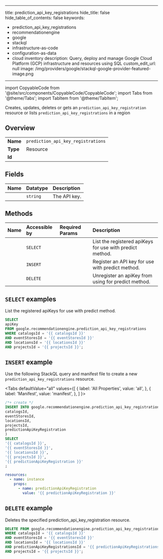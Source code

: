
---
title: prediction_api_key_registrations
hide_title: false
hide_table_of_contents: false
keywords:
  - prediction_api_key_registrations
  - recommendationengine
  - google
  - stackql
  - infrastructure-as-code
  - configuration-as-data
  - cloud inventory
description: Query, deploy and manage Google Cloud Platform (GCP) infrastructure and resources using SQL
custom_edit_url: null
image: /img/providers/google/stackql-google-provider-featured-image.png
---

import CopyableCode from '@site/src/components/CopyableCode/CopyableCode';
import Tabs from '@theme/Tabs';
import TabItem from '@theme/TabItem';

Creates, updates, deletes or gets an <code>prediction_api_key_registration</code> resource or lists <code>prediction_api_key_registrations</code> in a region

## Overview
<table><tbody>
<tr><td><b>Name</b></td><td><code>prediction_api_key_registrations</code></td></tr>
<tr><td><b>Type</b></td><td>Resource</td></tr>
<tr><td><b>Id</b></td><td><CopyableCode code="google.recommendationengine.prediction_api_key_registrations" /></td></tr>
</tbody></table>

## Fields
| Name | Datatype | Description |
|:-----|:---------|:------------|
| <CopyableCode code="apiKey" /> | `string` | The API key. |

## Methods
| Name | Accessible by | Required Params | Description |
|:-----|:--------------|:----------------|:------------|
| <CopyableCode code="projects_locations_catalogs_event_stores_prediction_api_key_registrations_list" /> | `SELECT` | <CopyableCode code="catalogsId, eventStoresId, locationsId, projectsId" /> | List the registered apiKeys for use with predict method. |
| <CopyableCode code="projects_locations_catalogs_event_stores_prediction_api_key_registrations_create" /> | `INSERT` | <CopyableCode code="catalogsId, eventStoresId, locationsId, projectsId" /> | Register an API key for use with predict method. |
| <CopyableCode code="projects_locations_catalogs_event_stores_prediction_api_key_registrations_delete" /> | `DELETE` | <CopyableCode code="catalogsId, eventStoresId, locationsId, predictionApiKeyRegistrationsId, projectsId" /> | Unregister an apiKey from using for predict method. |

## `SELECT` examples

List the registered apiKeys for use with predict method.

```sql
SELECT
apiKey
FROM google.recommendationengine.prediction_api_key_registrations
WHERE catalogsId = '{{ catalogsId }}'
AND eventStoresId = '{{ eventStoresId }}'
AND locationsId = '{{ locationsId }}'
AND projectsId = '{{ projectsId }}'; 
```

## `INSERT` example

Use the following StackQL query and manifest file to create a new <code>prediction_api_key_registrations</code> resource.

<Tabs
    defaultValue="all"
    values={[
        { label: 'All Properties', value: 'all', },
        { label: 'Manifest', value: 'manifest', },
    ]
}>
<TabItem value="all">

```sql
/*+ create */
INSERT INTO google.recommendationengine.prediction_api_key_registrations (
catalogsId,
eventStoresId,
locationsId,
projectsId,
predictionApiKeyRegistration
)
SELECT 
'{{ catalogsId }}',
'{{ eventStoresId }}',
'{{ locationsId }}',
'{{ projectsId }}',
'{{ predictionApiKeyRegistration }}'
;
```
</TabItem>
<TabItem value="manifest">

```yaml
resources:
  - name: instance
    props:
      - name: predictionApiKeyRegistration
        value: '{{ predictionApiKeyRegistration }}'

```
</TabItem>
</Tabs>

## `DELETE` example

Deletes the specified prediction_api_key_registration resource.

```sql
DELETE FROM google.recommendationengine.prediction_api_key_registrations
WHERE catalogsId = '{{ catalogsId }}'
AND eventStoresId = '{{ eventStoresId }}'
AND locationsId = '{{ locationsId }}'
AND predictionApiKeyRegistrationsId = '{{ predictionApiKeyRegistrationsId }}'
AND projectsId = '{{ projectsId }}';
```
